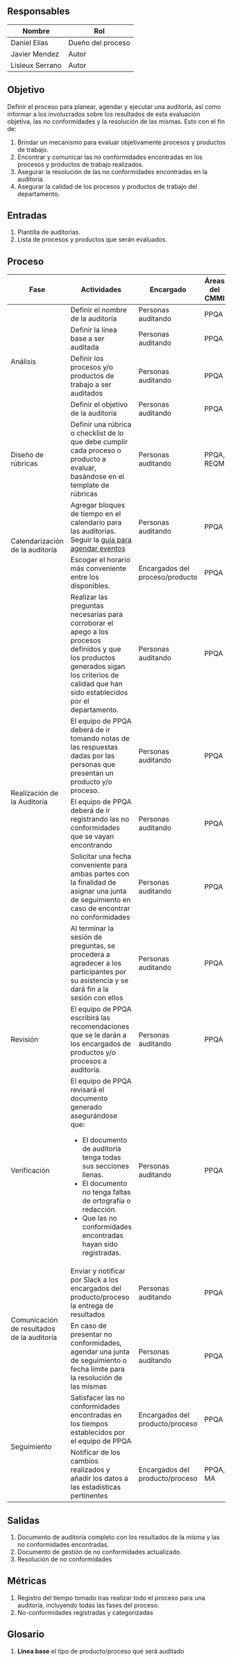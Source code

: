 ## Responsables

Nombre     | Rol
-----------|------------------
Daniel Elias| Dueño del proceso
Javier Mendez| Autor
Lisieux Serrano| Autor

## Objetivo
Definir el proceso para planear, agendar y ejecutar una auditoría, así como informar a los involucrados sobre los resultados de esta evaluación objetiva, las no conformidades y la resolución de las mismas. Esto con el fin de:

1. Brindar un mecanismo para evaluar objetivamente procesos y productos de trabajo.
2. Encontrar y comunicar las no conformidades encontradas en los procesos y productos de trabajo realizados.
3. Asegurar la resolución de las no conformidades encontradas en la auditoría.
4. Asegurar la calidad de los procesos y productos de trabajo del departamento.

## Entradas
1. Plantilla de auditorías.
2. Lista de procesos y productos que serán evaluados.

## Proceso

<table>
  <thead>
    <tr>
      <th>Fase</th>
      <th>Actividades</th>
      <th>Encargado</th>
      <th>Áreas del CMMI</th>
    </tr>
  </thead>
  <tbody>
    <tr>
      <td rowspan="4">Análisis</td>
      <td>Definir el nombre de la auditoría</td>
      <td>Personas auditando</td>
      <td>PPQA</td>
    </tr>
    <tr>
      <td>Definir la línea base a ser auditada</td>
      <td>Personas auditando</td>
      <td>PPQA</td>
    </tr>
    <tr>
      <td>Definir los procesos y/o productos de trabajo a ser auditados</td>
      <td>Personas auditando</td>
      <td>PPQA</td>
    </tr>
    <tr>
      <td>Definir el objetivo de la auditoría</td>
      <td>Personas auditando</td>
      <td>PPQA</td>
    </tr>
    <tr>
    <tr>
      <td rowspan="1">Diseño de rúbricas</td>
      <td>Definir una rúbrica o checklist de lo que debe cumplir cada proceso o producto a evaluar, basándose en el template de rúbricas</td>
      <td>Personas auditando</td>
      <td>PPQA, REQM</td>
    </tr>
    <tr>
      <td rowspan="2">Calendarización de la auditoría</td>
      <td>Agregar bloques de tiempo en el calendario para las auditorías. Seguir la <a href="https://github.com/novaDepto/Nova/blob/master/Gu%C3%ADa-para-agendar-eventos.md">guía para agendar eventos</a></td>
      <td>Personas auditando</td>
      <td>PPQA</td>
    </tr>
    <tr>
    <td>Escoger el horario más conveniente entre los disponibles. </a></td>
      <td>Encargados del proceso/producto</td>
      <td>PPQA</td>
    <tr>
      <td rowspan="5">Realización de la Auditoría</td>
      <td> Realizar las preguntas necesarias para corroborar el apego a los procesos definidos y que los productos generados sigan los criterios de calidad que han sido establecidos por el departamento.</td>
      <td>Personas auditando</td>
      <td>PPQA</td>
    </tr>
    <tr>
      <td>El equipo de PPQA deberá de ir tomando notas de las respuestas dadas por las personas que presentan un producto y/o proceso.</td>
      <td>Personas auditando</td>
      <td>PPQA</td>
    </tr>
    <tr>
      <td>El equipo de PPQA deberá de ir registrando las no conformidades que se vayan encontrando</td>
      <td>Personas auditando</td>
      <td>PPQA</td>
    </tr>
    <tr>
      <td>Solicitar una fecha conveniente para ambas partes con la finalidad de asignar una junta de seguimiento en caso de encontrar no conformidades</td>
      <td>Personas auditando</td>
      <td>PPQA</td>
    </tr>
    <tr>
      <td>Al terminar la sesión de preguntas, se procedera a agradecer a los participantes por su asistencia y se dará fin a la sesión con ellos</td>
      <td>Personas auditando</td>
      <td>PPQA</td>
    </tr>
    <tr>
      <td>Revisión</td>
      <td>
        El equipo de PPQA escribirá las recomendaciones que se le darán a los encargados de productos y/o procesos a auditoría.
      </td>
      <td>Personas auditando</td>
      <td>PPQA</td>
    </tr>
    <tr>
      <td>Verificación</td>
      <td>El equipo de PPQA revisará el documento generado asegurándose que:
      <ul>
        <li>El documento de auditoría tenga todas sus secciones llenas.</li>
        <li>El documento no tenga faltas de ortografía o redacción.</li>
        <li>Que las no conformidades encontradas hayan sido registradas.</li>
      </ul></td>
      <td>Personas auditando</td>
      <td>PPQA</td>
    </tr>
    <tr>
      <td rowspan="2">Comunicación de resultados de la auditoría</td>
      <td>Enviar y notificar por Slack a los encargados del producto/proceso la entrega de resultados</td>
      <td>Personas auditando</td>
      <td>PPQA</td>
    </tr>
    <td>En caso de presentar no conformidades, agendar una junta de seguimiento o fecha límite para la resolución de las mismas</td>
      <td>Personas auditando</td>
      <td>PPQA</td>
    </tr>
    <tr>
      <td rowspan="2">Seguimiento</td>
      <td>Satisfacer las no conformidades encontradas en los tiempos establecidos por el equipo de PPQA</td>
      <td>Encargados del producto/proceso</td>
      <td>PPQA</td>
    </tr>
    <tr>
      <td>Notificar de los cambios realizados y añadir los datos a las estadisticas pertinentes</td>
      <td>Encargados del producto/proceso</td>
      <td>PPQA, MA</td>
    </tr>
  </tbody>
</table>

## Salidas
1. Documento de auditoría completo con los resultados de la misma y las no conformidades encontradas.
2. Documento de gestión de no conformidades actualizado.
3. Resolución de no conformidades

## Métricas
1. Registro del tiempo tomado tras realizar todo el proceso para una auditoría, incluyendo todas las fases del proceso.
2. No-conformidades registradas y categorizadas

## Glosario
1. __Línea base__ el tipo de producto/proceso que será auditado

